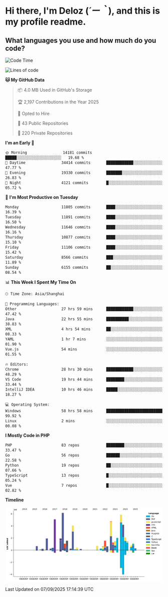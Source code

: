 # **Hi there, I'm Deloz (*´ー｀*), and this is my profile readme.**

## **What languages you use and how much do you code?**

<!--START_SECTION:waka-->
![Code Time](http://img.shields.io/badge/Code%20Time-7%2C385%20hrs%209%20mins-blue)

![Lines of code](https://img.shields.io/badge/From%20Hello%20World%20I%27ve%20Written-53.3%20million%20lines%20of%20code-blue)

**🐱 My GitHub Data** 

> 📦 4.0 MB Used in GitHub's Storage 
 > 
> 🏆 2,197 Contributions in the Year 2025
 > 
> 💼 Opted to Hire
 > 
> 📜 43 Public Repositories 
 > 
> 🔑 220 Private Repositories 
 > 
**I'm an Early 🐤** 

```text
🌞 Morning                14181 commits       █████░░░░░░░░░░░░░░░░░░░░   19.68 % 
🌆 Daytime                34414 commits       ████████████░░░░░░░░░░░░░   47.77 % 
🌃 Evening                19330 commits       ███████░░░░░░░░░░░░░░░░░░   26.83 % 
🌙 Night                  4121 commits        █░░░░░░░░░░░░░░░░░░░░░░░░   05.72 % 
```
📅 **I'm Most Productive on Tuesday** 

```text
Monday                   11805 commits       ████░░░░░░░░░░░░░░░░░░░░░   16.39 % 
Tuesday                  11891 commits       ████░░░░░░░░░░░░░░░░░░░░░   16.50 % 
Wednesday                11646 commits       ████░░░░░░░░░░░░░░░░░░░░░   16.16 % 
Thursday                 10877 commits       ████░░░░░░░░░░░░░░░░░░░░░   15.10 % 
Friday                   11106 commits       ████░░░░░░░░░░░░░░░░░░░░░   15.42 % 
Saturday                 8566 commits        ███░░░░░░░░░░░░░░░░░░░░░░   11.89 % 
Sunday                   6155 commits        ██░░░░░░░░░░░░░░░░░░░░░░░   08.54 % 
```


📊 **This Week I Spent My Time On** 

```text
🕑︎ Time Zone: Asia/Shanghai

💬 Programming Languages: 
Other                    27 hrs 59 mins      ████████████░░░░░░░░░░░░░   47.42 % 
Java                     22 hrs 55 mins      ██████████░░░░░░░░░░░░░░░   38.83 % 
XML                      4 hrs 54 mins       ██░░░░░░░░░░░░░░░░░░░░░░░   08.33 % 
YAML                     1 hr 7 mins         ░░░░░░░░░░░░░░░░░░░░░░░░░   01.90 % 
Vue.js                   54 mins             ░░░░░░░░░░░░░░░░░░░░░░░░░   01.55 % 

🔥 Editors: 
Chrome                   28 hrs 30 mins      ████████████░░░░░░░░░░░░░   48.29 % 
VS Code                  19 hrs 44 mins      ████████░░░░░░░░░░░░░░░░░   33.44 % 
IntelliJ IDEA            10 hrs 46 mins      █████░░░░░░░░░░░░░░░░░░░░   18.27 % 

💻 Operating System: 
Windows                  58 hrs 58 mins      █████████████████████████   99.92 % 
Linux                    2 mins              ░░░░░░░░░░░░░░░░░░░░░░░░░   00.08 % 
```

**I Mostly Code in PHP** 

```text
PHP                      83 repos            ████████░░░░░░░░░░░░░░░░░   33.47 % 
Go                       56 repos            ██████░░░░░░░░░░░░░░░░░░░   22.58 % 
Python                   19 repos            ██░░░░░░░░░░░░░░░░░░░░░░░   07.66 % 
TypeScript               13 repos            █░░░░░░░░░░░░░░░░░░░░░░░░   05.24 % 
Vue                      7 repos             █░░░░░░░░░░░░░░░░░░░░░░░░   02.82 % 
```



**Timeline**

![Lines of Code chart](https://raw.githubusercontent.com/deloz/deloz/main/assets/bar_graph.png)


 Last Updated on 07/09/2025 17:14:39 UTC
<!--END_SECTION:waka-->
